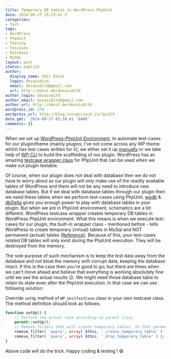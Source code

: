 ```yaml
---
title: Temporary DB tables in WordPress PhpUnit
date: 2014-09-27 15:23:41 Z
categories:
- Tech
tags:
- WordPress
- PhpUnit
- Testing
- Tescases
- Database
- MySQL
layout: post
status: publish
author:
  display_name: Udit Desai
  login: desaiuditd
  email: desaiuditd@gmail.com
  url: http://about.me/desaiuditd
author_login: desaiuditd
author_email: desaiuditd@gmail.com
author_url: http://about.me/desaiuditd
wordpress_id: 279
wordpress_url: http://blog.incognitech.in/?p=279
date_gmt: '2014-09-27 05:38:41 -0400'
comments: []
---
```


When we set up [WordPress-PhpUnit Environment](https://make.wordpress.org/core/handbook/automated-testing?), to automate test-cases for our plugin/theme (mainly plugins, I've not come across any WP theme which has test cases written for it), we either set it up [manually](http://ben.lobaugh.net/blog/84669/how-to-add-unit-testing-and-continuous-integration-to-your-wordpress-plugin) or we take help of [WP-CLI](https://github.com/wp-cli/wp-cli/wiki/Plugin-Unit-Tests) to build the scaffolding of our plugin. WordPress has an amazing [testcase wrapper class](https://develop.svn.wordpress.org/trunk/tests/phpunit/includes/testcase.php) for PhpUnit that can be used when we make out plugin testable.

Of course, when our plugin does not deal with database then we do not have to worry about as our plugin will only make use of the readily available tables of WordPress and there will not be any need to introduce new database tables. But if we deal with database tables through our plugin then we need these tables when we perform test-cases using PhpUnit. [wpdb](http://codex.wordpress.org/Class_Reference/wpdb) & [dbDelta](http://codex.wordpress.org/Creating_Tables_with_Plugins) gives you enough power to play with database tables in your plugin. But when we are in PhpUnit environment, schematics are a bit different. WordPress testcase wrapper creates temporary DB tables in WordPress PhpUnit environment. What this means is when we execute test-cases for our plugin, the built-in wrapper class - mentioned before - tells WordPress to create temporary (virtual) tables in MySql and NOT permanent (actual) tables ([Reference](https:&#47;&#47;core.trac.wordpress.org&#47;changeset&#47;27041&#47;trunk&#47;tests&#47;phpunit&#47;includes&#47;testcase.php)). Because of this, your test-cases related DB tables will only exist during the PhpUnit execution. They will be destroyed from the memory.

The sole purpose of such mechanism is to keep the test data away from the database and not bloat the memory with corrupt data, keeping the database intact. If this is the case then you're good to go; but there are times when we can't move ahead and believe that everything is working absolutely fine until we see the actual results :wink:. We might need those database table to retain its state even after the PhpUnit execution. In that case we can use following solution:

Override `setUp` method of `WP_UnitTestCase` class in your own testcase class. The method definition should look as follows:

```php
function setUp() {
	// Perform the actual task according to parent class.
	parent::setUp();
	// Remove filters that will create temporary tables. So that permanent tables will be created.
	remove_filter( 'query', array( $this, '_create_temporary_table' ) );
	remove_filter( 'query', array( $this, '_drop_temporary_table' ) );
}
```

Above code will do the trick. Happy coding & testing ! :smile:
